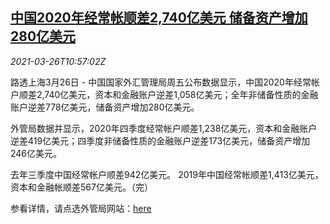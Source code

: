<!--1616756462000-->
[中国2020年经常帐顺差2,740亿美元 储备资产增加280亿美元](https://cn.reuters.com/article/china-safe-ca-reserve-0326-idCNKBS2BI1HQ)
------

<div><i>2021-03-26T10:57:02Z</i></div><p>路透上海3月26日 - 中国国家外汇管理局周五公布数据显示，中国2020年经常帐户顺差2,740亿美元，资本和金融账户逆差1,058亿美元；全年非储备性质的金融账户逆差778亿美元，储备资产增加280亿美元。</p><p>外管局数据并显示，2020年四季度经常帐户顺差1,238亿美元，资本和金融账户逆差419亿美元；四季度非储备性质的金融账户逆差173亿美元，储备资产增加246亿美元。</p><p>去年三季度中国经常帐户顺差942亿美元。 2019年中国经常帐顺差1,413亿美元，资本和金融帐顺差567亿美元。（完）</p><p>参看详情，请点选外管局网站：<a href="http://www.safe.gov.cn/safe/index.html">here</a></p>

